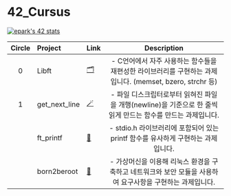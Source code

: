 # 42_Cursus
[![epark's 42 stats](https://badge42.vercel.app/api/v2/clbzl7ceq00350fl1fg2c1so5/stats?cursusId=21&coalitionId=87)](https://github.com/JaeSeoKim/badge42)

| Circle | Project | Link | Description
|:---:|:---|:---|:---:|
| 0 | Libft | [🗂️](https://github.com/kpk0616/42_Cursus/tree/main/libft) | - C언어에서 자주 사용하는 함수들을 재편성한 라이브러리를 구현하는 과제입니다. (memset, bzero, strchr 등) |
| 1 | get_next_line | [🪄](https://github.com/kpk0616/42_Cursus/tree/main/get_next_line) | - 파일 디스크립터로부터 읽혀진 파일을 개행(newline)을 기준으로 한 줄씩 읽게 만드는 함수를 만드는 과제입니다. |
|   | ft_printf | [📨](https://github.com/cos18/ft_printf) | - stdio.h 라이브러리에 포함되어 있는 printf 함수를 유사하게 구현하는 과제입니다. |
|   | born2beroot | [🧮](https://github.com/kpk0616/42_Cursus/tree/main/Born2beroot) | - 가상머신을 이용해 리눅스 환경을 구축하고 네트워크와 보안 모듈을 사용하여 요구사항을 구현하는 과제입니다. |
